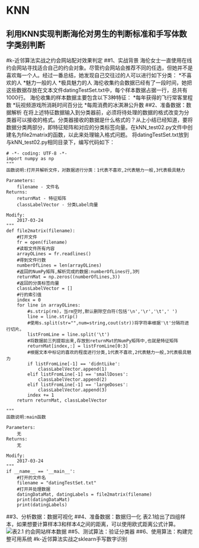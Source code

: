 KNN
=======
利用KNN实现判断海伦对男生的判断标准和手写体数字类别判断
-------
#k-近邻算法实战之约会网站配对效果判定
##1、实战背景
海伦女士一直使用在线约会网站寻找适合自己的约会对象。尽管约会网站会推荐不同的任选，但她并不是喜欢每一个人。经过一番总结，她发现自己交往过的人可以进行如下分类：
 *不喜欢的人
 *魅力一般的人
 *极具魅力的人
海伦收集约会数据已经有了一段时间，她把这些数据存放在文本文件datingTestSet.txt中，每个样本数据占据一行，总共有1000行。
海伦收集的样本数据主要包含以下3种特征：
 *每年获得的飞行常客里程数
 *玩视频游戏所消耗时间百分比
 *每周消费的冰淇淋公升数
##2、准备数据：数据解析
在将上述特征数据输入到分类器前，必须将待处理的数据的格式改变为分类器可以接收的格式。分类器接收的数据是什么格式的？从上小结已经知道，要将数据分类两部分，即特征矩阵和对应的分类标签向量。在kNN_test02.py文件中创建名为file2matrix的函数，以此来处理输入格式问题。 将datingTestSet.txt放到与kNN_test02.py相同目录下，编写代码如下：
```
# -*- coding: UTF-8 -*-
import numpy as np
"""
函数说明:打开并解析文件，对数据进行分类：1代表不喜欢,2代表魅力一般,3代表极具魅力
 
Parameters:
    filename - 文件名
Returns:
    returnMat - 特征矩阵
    classLabelVector - 分类Label向量
 
Modify:
    2017-03-24
"""
def file2matrix(filename):
    #打开文件
    fr = open(filename)
    #读取文件所有内容
    arrayOLines = fr.readlines()
    #得到文件行数
    numberOfLines = len(arrayOLines)
    #返回的NumPy矩阵,解析完成的数据:numberOfLines行,3列
    returnMat = np.zeros((numberOfLines,3))
    #返回的分类标签向量
    classLabelVector = []
    #行的索引值
    index = 0
    for line in arrayOLines:
        #s.strip(rm)，当rm空时,默认删除空白符(包括'\n','\r','\t',' ')
        line = line.strip()
        #使用s.split(str="",num=string,cout(str))将字符串根据'\t'分隔符进行切片。
        listFromLine = line.split('\t')
        #将数据前三列提取出来,存放到returnMat的NumPy矩阵中,也就是特征矩阵
        returnMat[index,:] = listFromLine[0:3]
        #根据文本中标记的喜欢的程度进行分类,1代表不喜欢,2代表魅力一般,3代表极具魅力
        if listFromLine[-1] == 'didntLike':
            classLabelVector.append(1)
        elif listFromLine[-1] == 'smallDoses':
            classLabelVector.append(2)
        elif listFromLine[-1] == 'largeDoses':
            classLabelVector.append(3)
        index += 1
    return returnMat, classLabelVector
 
"""
函数说明:main函数
 
Parameters:
    无
Returns:
    无
 
Modify:
    2017-03-24
"""
if __name__ == '__main__':
    #打开的文件名
    filename = "datingTestSet.txt"
    #打开并处理数据
    datingDataMat, datingLabels = file2matrix(filename)
    print(datingDataMat)
    print(datingLabels)
```
##3、分析数据：数据可视化
##4、准备数据：数据归一化
表2.1给出了四组样本，如果想要计算样本3和样本4之间的距离，可以使用欧式距离公式计算。
![表2.1 约会网站样本数据](https://cuijiahua.com/wp-content/uploads/2017/11/ml_1_10.jpg)
##5、测试算法：验证分类器
##6、使用算法：构建完整可用系统
#k-近邻算法实战之sklearn手写数字识别
